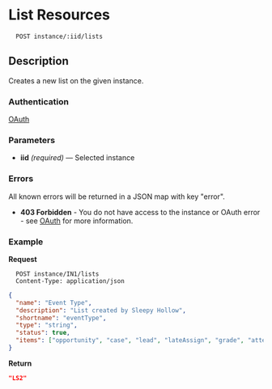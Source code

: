 # List Resources

```
  POST instance/:iid/lists
```

## Description

Creates a new list on the given instance.

### Authentication

[OAuth](https://github.com/userevents/charon)

### Parameters

- **iid** _(required)_ — Selected instance

### Errors

All known errors will be returned in a JSON map with key "error".

- **403 Forbidden** - You do not have access to the instance or OAuth error - see [OAuth](https://github.com/userevents/charon) for more information.

### Example

**Request**

```
  POST instance/IN1/lists
  Content-Type: application/json
```

```json
{
  "name": "Event Type",
  "description": "List created by Sleepy Hollow",
  "shortname": "eventType",
  "type": "string",
  "status": true,
  "items": ["opportunity", "case", "lead", "lateAssign", "grade", "attend"]
}
```

**Return**

```json
"LS2"
```
